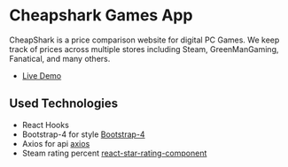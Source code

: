 # Cheapshark Games App

CheapShark is a price comparison website for digital PC Games. We keep track of prices across multiple stores including Steam, 
GreenManGaming, Fanatical, and many others.
- [Live Demo](https://cheapest-game.netlify.app/)
## Used Technologies
- React Hooks
- Bootstrap-4 for style [Bootstrap-4](https://getbootstrap.com/docs/4.0/getting-started/introduction/)
- Axios for api [axios](https://www.npmjs.com/package/axios)
- Steam rating percent [react-star-rating-component](https://www.npmjs.com/package/react-star-rating-component) 
